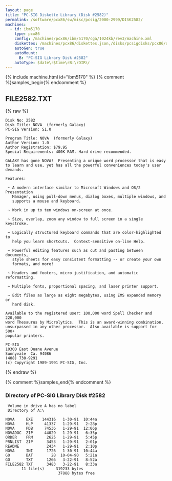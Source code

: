 ```yaml
---
layout: page
title: "PC-SIG Diskette Library (Disk #2582)"
permalink: /software/pcx86/sw/misc/pcsig/2000-2999/DISK2582/
machines:
  - id: ibm5170
    type: pcx86
    config: /machines/pcx86/ibm/5170/cga/1024kb/rev3/machine.xml
    diskettes: /machines/pcx86/diskettes.json,/disks/pcsigdisks/pcx86/diskettes.json
    autoGen: true
    autoMount:
      B: "PC-SIG Library Disk #2582"
    autoType: $date\r$time\rB:\rDIR\r
---
```


{% include machine.html id="ibm5170" %}
{% comment %}samples_begin{% endcomment %}

## FILE2582.TXT

{% raw %}
```
Disk No: 2582                                                           
Disk Title: NOVA  (formerly Galaxy)                                     
PC-SIG Version: S1.0                                                    
                                                                        
Program Title: NOVA  (formerly Galaxy)                                  
Author Version: 1.0                                                     
Author Registration: $79.95                                             
Special Requirements: 400K RAM. Hard drive recommended.                 
                                                                        
GALAXY has gone NOVA!  Presenting a unique word processor that is easy  
to learn and use, yet has all the powerful conveniences today's user    
demands.                                                                
                                                                        
Features:                                                               
                                                                        
 ~ A modern interface similar to Microsoft Windows and OS/2 Presentation
   Manager, using pull-down menus, dialog boxes, multiple windows, and  
   supports a mouse and keyboard.                                       
                                                                        
 ~ Work in up to ten windows on-screen at once.                         
                                                                        
 ~ Size, overlap, zoom any window to full screen in a single keystroke. 
                                                                        
 ~ Logically structured keyboard commands that are color-highlighted to 
   help you learn shortcuts.  Context-sensitive on-line Help.           
                                                                        
 ~ Powerful editing features such as cut and pasting between documents, 
   style sheets for easy consistent formatting -- or create your own    
   formats, and more!                                                   
                                                                        
 ~ Headers and footers, micro justification, and automatic reformatting.
                                                                        
 ~ Multiple fonts, proportional spacing, and laser printer support.     
                                                                        
 ~ Edit files as large as eight megabytes, using EMS expanded memory or 
   hard disk.                                                           
                                                                        
Available to the registered user: 100,000 word Spell Checker and 220,000
word Thesaurus by Microlytics.  This is an award-winning combination,   
unsurpassed in any other processor.  Also available is support for 500+ 
popular printers.                                                       
                                                                        
PC-SIG                                                                  
1030D East Duane Avenue                                                 
Sunnyvale  Ca. 94086                                                    
(408) 730-9291                                                          
(c) Copyright 1989-1991 PC-SIG, Inc.                                         
```
{% endraw %}

{% comment %}samples_end{% endcomment %}

### Directory of PC-SIG Library Disk #2582

     Volume in drive A has no label
     Directory of A:\

    NOVA     EXE    144316   1-30-91  10:44a
    NOVA     HLP     41337   1-29-91   2:28p
    NOVA     PDB     74536   1-29-91  12:06p
    NOVADOC  ZIP     44029   1-29-91   6:35p
    ORDER    FRM      2625   1-29-91   5:45p
    PRNLIST  ZIP      3453   1-29-91   2:01p
    README            2434   1-29-91   2:10p
    NOVA     INI      1726   1-30-91  10:44a
    GO       BAT        28  10-04-90   5:21a
    GO       TXT      1266   3-22-91   8:52a
    FILE2582 TXT      3483   3-22-91   8:33a
           11 file(s)     319233 bytes
                           37888 bytes free
